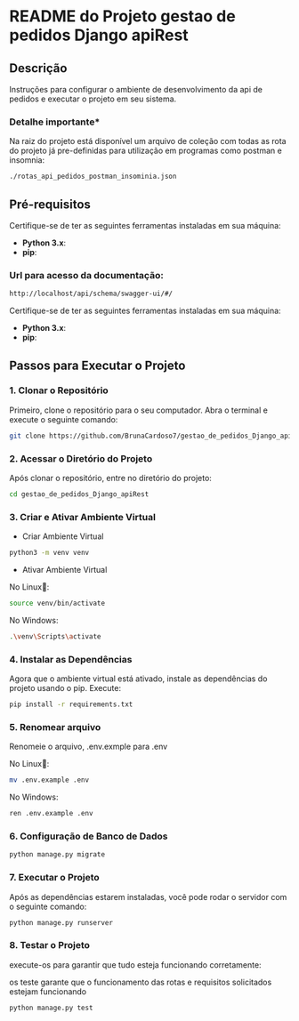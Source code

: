 # README do Projeto gestao de pedidos Django apiRest


## Descrição
Instruções para configurar o ambiente de desenvolvimento da api de pedidos e executar o projeto em seu sistema.


### Detalhe importante*

Na raiz do projeto está disponível um arquivo de coleção com todas as rota do projeto já pre-definidas para utilização em programas como postman e insomnia:
```bash
./rotas_api_pedidos_postman_insominia.json
```
## Pré-requisitos

Certifique-se de ter as seguintes ferramentas instaladas em sua máquina:

- **Python 3.x**: 
- **pip**:

### Url para acesso da documentação:

```bash
http://localhost/api/schema/swagger-ui/#/
```


Certifique-se de ter as seguintes ferramentas instaladas em sua máquina:

- **Python 3.x**: 
- **pip**: 

## Passos para Executar o Projeto

### 1. Clonar o Repositório

Primeiro, clone o repositório para o seu computador. Abra o terminal e execute o seguinte comando:

```bash
git clone https://github.com/BrunaCardoso7/gestao_de_pedidos_Django_apiRest.git
```


### 2. Acessar o Diretório do Projeto

Após clonar o repositório, entre no diretório do projeto:

```bash
cd gestao_de_pedidos_Django_apiRest
```



### 3. Criar e Ativar Ambiente Virtual

- Criar Ambiente Virtual
  
```bash
python3 -m venv venv
```

- Ativar Ambiente Virtual
  
No Linux🐧:

```bash
source venv/bin/activate
```
No Windows:

```bash
.\venv\Scripts\activate
```


### 4. Instalar as Dependências

Agora que o ambiente virtual está ativado, instale as dependências do projeto usando o pip. Execute:

```bash
pip install -r requirements.txt
```

### 5. Renomear arquivo

Renomeie o arquivo, .env.exmple para .env
  
No Linux🐧:

```bash
mv .env.example .env
```
No Windows:

```bash
ren .env.example .env
```

### 6. Configuração de Banco de Dados 

```bash
python manage.py migrate
```



### 7. Executar o Projeto

Após as dependências estarem instaladas, você pode rodar o servidor com o seguinte comando:
```bash
python manage.py runserver
```




### 8. Testar o Projeto

execute-os para garantir que tudo esteja funcionando corretamente:

os teste garante que o funcionamento das rotas e requisitos solicitados estejam funcionando

```bash
python manage.py test
```



